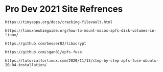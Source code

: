 # Pro Dev 2021 Site Refrences


`https://tinyapps.org/docs/cracking-filevault.html`

`https://linuxnewbieguide.org/how-to-mount-macos-apfs-disk-volumes-in-linux/`

`https://github.com/besser82/libxcrypt`

`https://github.com/sgan81/apfs-fuse`

`https://tutorialforlinux.com/2020/11/13/step-by-step-apfs-fuse-ubuntu-20-04-installation/`
